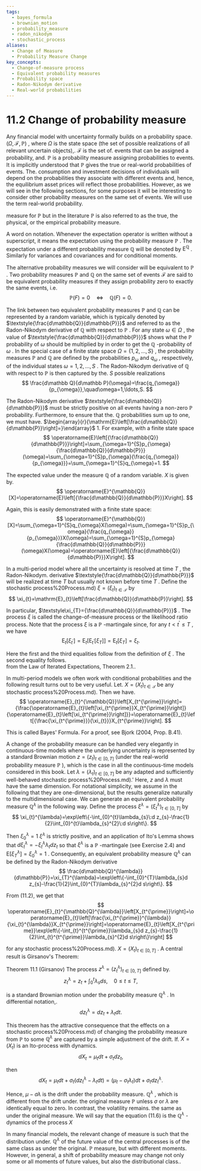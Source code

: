 ```yaml
---
tags:
  - bayes_formula
  - brownian_motion
  - probability_measure
  - radon_nikodym
  - stochastic_process
aliases:
  - Change of Measure
  - Probability Measure Change
key_concepts:
  - Change-of-measure process
  - Equivalent probability measures
  - Probability space
  - Radon-Nikodym derivative
  - Real-world probabilities
---
```


# 11.2 Change of probability measure  

Any financial model with uncertainty formally builds on a probability space. $\left(\Omega,\mathcal{F},\mathbb{P}\right)$ , where $\Omega$ is the state space (the set of possible realizations of all relevant uncertain objects),. $\mathcal{F}$ is the set of. events that can be assigned a probability, and. $\mathbb{P}$ is a probability measure assigning probabilities to events. It is implicitly understood that $\mathbb{P}$ gives the true or real-world probabilities of events. The. consumption and investment decisions of individuals will depend on the probabilities they associate with different events and, hence, the equilibrium asset prices will reflect those probabilities. However, as we will see in the following sections, for some purposes it will be interesting to consider other probability measures on the same set of events. We will use the term real-world probability.  

measure for $\mathbb{P}$ but in the literature $\mathbb{P}$ is also referred to as the true, the physical, or the empirical probability measure.  

A word on notation. Whenever the expectation operator is written without a superscript, it means the expectation using the probability measure $\mathbb{P}$ . The expectation under a different probability measure $\mathbb{Q}$ will be denoted by $\mathrm{E}^{\mathbb{Q}}$ . Similarly for variances and covariances and for conditional moments.  

The alternative probability measures we will consider will be equivalent to $\mathbb{P}$ . Two probability measures $\mathbb{P}$ and $\mathbb{Q}$ on the same set of events $\mathcal{F}$ are said to be equivalent probability measures if they assign probability zero to exactly the same events, i.e.  
$$
\mathbb{P}(F)=0\quad\Leftrightarrow\quad\mathbb{Q}(F)=0.
$$  

The link between two equivalent probability measures $\mathbb{P}$ and $\mathbb{Q}$ can be represented by a random variable, which is typically denoted by $\textstyle{\frac{d\mathbb{Q}}{d\mathbb{P}}}$ and referred to as the Radon-Nikodym derivative of $\mathbb{Q}$ with respect to $\mathbb{P}$ . For any state $\omega\in\Omega$ , the value of $\textstyle{\frac{d\mathbb{Q}}{d\mathbb{P}}}$ shows what the $\mathbb{P}$ probability of $\omega$ should be multiplied by in order to get the $\mathbb{Q}$ -probability of $\omega$ . In the special case of a finite state space $\Omega=\{1,2,\dots,S\}$ , the probability measures $\mathbb{P}$ and $\mathbb{Q}$ are defined by the probabilities $p_{\omega}$ and $q_{\omega}$ , respectively, of the individual states $\omega=1,2,\ldots,S$ . The Radon-Nikodym derivative of $\mathbb{Q}$ with respect to $\mathbb{P}$ is then captured by the. $S$ possible realizations  
$$
\frac{d\mathbb Q}{d\mathbb P}(\omega)=\frac{q_{\omega}}{p_{\omega}},\quad\omega=1,\ldots,S.
$$  

The Radon-Nikodym derivative $\textstyle{\frac{d\mathbb{Q}}{d\mathbb{P}}}$ must be strictly positive on all events having a non-zero $\mathbb{P}$ probability. Furthermore, to ensure that the. $\mathbb{Q}$ probabilities sum up to one, we must have. $\begin{array}{r}{\mathrm{E}\left[\frac{d\mathbb{Q}}{d\mathbb{P}}\right]=}\end{array}$ 1. For example, with a finite state space  
$$
\operatorname{E}\left[{\frac{d\mathbb{Q}}{d\mathbb{P}}}\right]=\sum_{\omega=1}^{S}p_{\omega}{\frac{d\mathbb{Q}}{d\mathbb{P}}}(\omega)=\sum_{\omega=1}^{S}p_{\omega}{\frac{q_{\omega}}{p_{\omega}}}=\sum_{\omega=1}^{S}q_{\omega}=1.
$$  

The expected value under the measure $\mathbb{Q}$ of a random variable. $X$ is given by.  
$$
\operatorname{E}^{\mathbb{Q}}[X]=\operatorname{E}\left[{\frac{d\mathbb{Q}}{d\mathbb{P}}}X\right].
$$  

Again, this is easily demonstrated with a finite state space:  
$$
\operatorname{E}^{\mathbb{Q}}[X]=\sum_{\omega=1}^{S}q_{\omega}X(\omega)=\sum_{\omega=1}^{S}p_{\omega}{\frac{q_{\omega}}{p_{\omega}}}X(\omega)=\sum_{\omega=1}^{S}p_{\omega}{\frac{d\mathbb{Q}}{d\mathbb{P}}}(\omega)X(\omega)=\operatorname{E}\left[{\frac{d\mathbb{Q}}{d\mathbb{P}}}X\right].
$$  

In a multi-period model where all the uncertainty is resolved at time $T$ , the Radon-Nikodym. derivative $\textstyle{\frac{d\mathbb{Q}}{d\mathbb{P}}}$ will be realized at time $T$ but usually not known before time $T$ . Define the stochastic process%20Process.md) $\xi=(\xi_{t})_{t\in\mathcal{T}}$ by  
$$
\xi_{t}=\mathrm{E}_{t}\left[\frac{d\mathbb{Q}}{d\mathbb{P}}\right].
$$  

In particular, $\textstyle\xi_{T}={\frac{d\mathbb{Q}}{d\mathbb{P}}}$ . The process $\xi$ is called the change-of-measure process or the likelihood ratio process. Note that the process $\xi$ is a $\mathbb{P}$ -martingale since, for any $t<t^{\prime}\leq T$ , we have  
$$
\operatorname{E}_{t}\left[\xi_{t^{\prime}}\right]=\operatorname{E}_{t}\left[\operatorname{E}_{t^{\prime}}\left[\xi_{T}\right]\right]=\operatorname{E}_{t}\left[\xi_{T}\right]=\xi_{t}.
$$  

Here the first and the third equalities follow from the definition of $\xi$ . The second equality follows.   
from the Law of Iterated Expectations, Theorem 2.1..  

In multi-period models we often work with conditional probabilities and the following result turns out to be very useful. Let. $X=(X_{t})_{t\in\mathcal{T}}$ be any stochastic process%20Process.md). Then we have.  
$$
\operatorname{E}_{t}^{\mathbb{Q}}\left[X_{t^{\prime}}\right]={\frac{\operatorname{E}_{t}\left[\xi_{t^{\prime}}X_{t^{\prime}}\right]}{\operatorname{E}_{t}\left[\xi_{t^{\prime}}\right]}}=\operatorname{E}_{t}\left[{\frac{\xi_{t^{\prime}}}{\xi_{t}}}X_{t^{\prime}}\right].
$$  

This is called Bayes' Formula. For a proof, see Bjork (2004, Prop. B.41).  

A change of the probability measure can be handled very elegantly in continuous-time models where the underlying uncertainty is represented by a standard Brownian motion $z=(z_{t})_{t\in[0,T]}$ (under the real-world probability measure $\mathbb{P}$ ), which is the case in all the continuous-time models considered in this book. Let $\lambda=(\lambda_{t})_{t\in[0,T]}$ be any adapted and sufficiently well-behaved stochastic process%20Process.md).' Here, $z$ and $\lambda$ must have the same dimension. For notational simplicity, we assume in the following that they are one-dimensional, but the results generalize naturally to the multidimensional case. We can generate an equivalent probability measure $\mathbb{Q}^{\lambda}$ in the following way. Define the process $\xi^{\lambda}=(\xi_{t}^{\lambda})_{t\in[0,T]}$ by  
$$
\xi_{t}^{\lambda}=\exp\left\{-\int_{0}^{t}\lambda_{s}\:d z_{s}-\frac{1}{2}\int_{0}^{t}\lambda_{s}^{2}\:d s\right\}.
$$  

Then $\xi_{0}^{\lambda}=1$ $\xi^{\lambda}$ is strictly positive, and an application of Ito's Lemma shows that $d\xi_{t}^{\lambda}=-\xi_{t}^{\lambda}\lambda_{t}d z_{t}$ so that $\xi^{\lambda}$ is a $\mathbb{P}$ -martingale (see Exercise 2.4) and $\mathrm{E}[\xi_{T}^{\lambda}]=\xi_{0}^{\lambda}=1$ . Consequently, an equivalent probability measure $\mathbb{Q}^{\lambda}$ can be defined by the Radon-Nikodym derivative  
$$
\frac{d\mathbb{Q}^{\lambda}}{d\mathbb{P}}=\xi_{T}^{\lambda}=\exp\left\{-\int_{0}^{T}\lambda_{s}d z_{s}-\frac{1}{2}\int_{0}^{T}\lambda_{s}^{2}d s\right\}.
$$  

From (11.2), we get that  
$$
\operatorname{E}_{t}^{\mathbb{Q}^{\lambda}}\left[X_{t^{\prime}}\right]=\operatorname{E}_{t}\left[\frac{\xi_{t^{\prime}}^{\lambda}}{\xi_{t}^{\lambda}}X_{t^{\prime}}\right]=\operatorname{E}_{t}\left[X_{t^{\prime}}\exp\left\{-\int_{t}^{t^{\prime}}\lambda_{s}d z_{s}-\frac{1}{2}\int_{t}^{t^{\prime}}\lambda_{s}^{2}d s\right\}\right]
$$  

for any stochastic process%20Process.md). $X=(X_{t})_{t\in[0,T]}$ . A central result is Girsanov's Theorem:  

Theorem 11.1 (Girsanov) The process $z^{\lambda}=(z_{t}^{\lambda})_{t\in[0,T]}$ defined by.  
$$
z_{t}^{\lambda}=z_{t}+\int_{0}^{t}\lambda_{s}d s,\quad0\leq t\leq T,
$$  

is a standard Brownian motion under the probability measure $\mathbb{Q}^{\lambda}$ . In differential notation,.  
$$
d z_{t}^{\lambda}=d z_{t}+\lambda_{t}d t.
$$  

This theorem has the attractive consequence that the effects on a stochastic process%20Process.md) of changing the probability measure from $\mathbb{P}$ to some $\mathbb{Q}^{\lambda}$ are captured by a simple adjustment of the drift. If. $X=\left(X_{t}\right)$ is an Ito-process with dynamics.  
$$
d X_{t}=\mu_{t}d t+\sigma_{t}d z_{t},
$$  

then  
$$
d X_{t}=\mu_{t}d t+\sigma_{t}\left(d z_{t}^{\lambda}-\lambda_{t}d t\right)=\left(\mu_{t}-\sigma_{t}\lambda_{t}\right)d t+\sigma_{t}d z_{t}^{\lambda}.
$$  

Hence, $\mu-\sigma\lambda$ is the drift under the probability measure. $\mathbb{Q}^{\lambda}$ , which is different from the drift under. the original measure $\mathbb{P}$ unless $\sigma$ or $\lambda$ are identically equal to zero. In contrast, the volatility remains. the same as under the original measure. We will say that the equation (11.6) is the $\mathbb{Q}^{\lambda}$ -dynamics of the process $X$  

In many financial models, the relevant change of measure is such that the distribution under. $\mathbb{Q}^{\lambda}$ of the future value of the central processes is of the same class as under the original. $\mathbb{P}$ measure, but with different moments. However, in general, a shift of probability measure may change not only some or all moments of future values, but also the distributional class..
